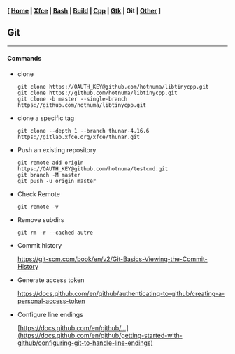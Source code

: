 **[ [Home](00-Home.html) | [Xfce](01-Xfce.html) | [Bash](02-Bash.html) | [Build](03-Build.html) | [Cpp](04-Cpp.html) | [Gtk](05-Gtk.html) | Git | [Other](99-Other.html) ]**

## Git

---

#### Commands

* clone

    ```
    git clone https://OAUTH_KEY@github.com/hotnuma/libtinycpp.git
    git clone https://github.com/hotnuma/libtinycpp.git
    git clone -b master --single-branch https://github.com/hotnuma/libtinycpp.git
    ```

* clone a specific tag

    ```
    git clone --depth 1 --branch thunar-4.16.6 https://gitlab.xfce.org/xfce/thunar.git
    ```

* Push an existing repository
    
    ```
    git remote add origin https://OAUTH_KEY@github.com/hotnuma/testcmd.git
    git branch -M master
    git push -u origin master
    ```

* Check Remote

    ```
    git remote -v
    ```

* Remove subdirs

    ```
    git rm -r --cached autre
    ```

* Commit history
    
    https://git-scm.com/book/en/v2/Git-Basics-Viewing-the-Commit-History  

* Generate access token
    
    https://docs.github.com/en/github/authenticating-to-github/creating-a-personal-access-token  

* Configure line endings
    
    [https://docs.github.com/en/github/...](https://docs.github.com/en/github/getting-started-with-github/configuring-git-to-handle-line-endings)  


